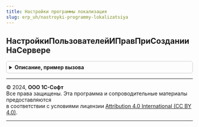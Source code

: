 ```yaml
---
title: Настройки программы локализация
slug: erp_uh/nastroyki-programmy-lokalizatsiya
---
```



## НастройкиПользователейИПравПриСозданииНаСервере
<details style="margin: 1em 0; padding: 0.5em; border: 1px solid #ccc; border-radius: 6px;">

<summary style="font-weight: bold; cursor: pointer;">Описание, пример вызова</summary>

```bsl

// Предназначена для внесения изменений в форму Обслуживание обработки
// ПанельАдминистрированияБСП без снятия формы с поддержки.
//
// см. НастройкиПрограммыПереопределяемый.НастройкиПользователейИПравПриСозданииНаСервере
//
Процедура НастройкиПользователейИПравПриСозданииНаСервере(Форма) Экспорт
```

Пример вызова
```bsl
НастройкиПрограммыЛокализация.НастройкиПользователейИПравПриСозданииНаСервере(Форма) 
```
</details>

---

© 2024, **ООО 1С-Софт**  
Все права защищены. Эта программа и сопроводительные материалы предоставляются  
в соответствии с условиями лицензии [Attribution 4.0 International (CC BY 4.0)](https://creativecommons.org/licenses/by/4.0/legalcode).

---
